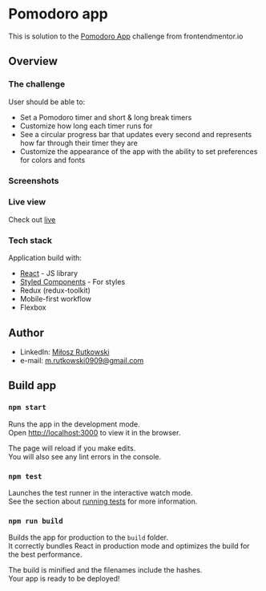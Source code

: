 # Pomodoro app
This is solution to the [Pomodoro App](https://www.frontendmentor.io/challenges/pomodoro-app-KBFnycJ6G) challenge from frontendmentor.io

## Overview 

### The challenge
User should be able to:
- Set a Pomodoro timer and short & long break timers
- Customize how long each timer runs for
- See a circular progress bar that updates every second and represents how far through their timer they are
- Customize the appearance of the app with the ability to set preferences for colors and fonts

### Screenshots
[](https://github.com/mRutkowski99/pomodoro-clock-app/blob/e41db165b5ede91034e55accd86907f594df96f8/public/pomodoro-app-d286e.web.app1.png)

### Live view
Check out [live](https://pomodoro-app-d286e.web.app/)

### Tech stack
Application build with: 
- [React](https://reactjs.org/) - JS library
- [Styled Components](https://styled-components.com/) - For styles
- Redux (redux-toolkit)
- Mobile-first workflow
- Flexbox

## Author 
- LinkedIn: [Miłosz Rutkowski](www.linkedin.com/in/miłosz-rutkowski-38a52b225)
- e-mail: m.rutkowski0909@gmail.com

## Build app

### `npm start`

Runs the app in the development mode.\
Open [http://localhost:3000](http://localhost:3000) to view it in the browser.

The page will reload if you make edits.\
You will also see any lint errors in the console.

### `npm test`

Launches the test runner in the interactive watch mode.\
See the section about [running tests](https://facebook.github.io/create-react-app/docs/running-tests) for more information.

### `npm run build`

Builds the app for production to the `build` folder.\
It correctly bundles React in production mode and optimizes the build for the best performance.

The build is minified and the filenames include the hashes.\
Your app is ready to be deployed!
